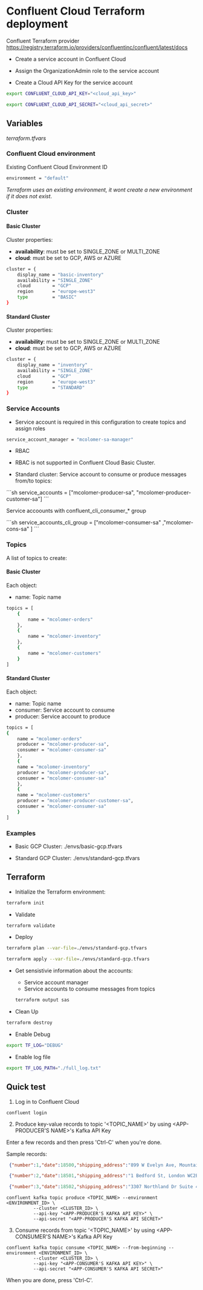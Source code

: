 # Confluent Cloud Terraform deployment

Confluent Terraform provider 
https://registry.terraform.io/providers/confluentinc/confluent/latest/docs

* Create a service account in Confluent Cloud

* Assign the OrganizationAdmin role to the service account

* Create a Cloud API Key for the service account

```sh
export CONFLUENT_CLOUD_API_KEY="<cloud_api_key>" 

export CONFLUENT_CLOUD_API_SECRET="<cloud_api_secret>"
```
 
## Variables 

*terraform.tfvars*

### Confluent Cloud environment

Existing Confluent Cloud Environment ID 

```sh
environment = "default"
```

*Terraform uses an existing environment, it wont create a new environment if it does not exist*.

### Cluster 

#### Basic Cluster

Cluster properties:

- **availability**: must be set to SINGLE_ZONE or MULTI_ZONE 
- **cloud**: must be set to GCP, AWS or AZURE

```sh
cluster = {
    display_name = "basic-inventory"
    availability = "SINGLE_ZONE"
    cloud        = "GCP"
    region       = "europe-west3"
    type         = "BASIC"  
}
``` 

#### Standard Cluster

Cluster properties:

- **availability**: must be set to SINGLE_ZONE or MULTI_ZONE 
- **cloud**: must be set to GCP, AWS or AZURE

```sh
cluster = {
    display_name = "inventory"
    availability = "SINGLE_ZONE"
    cloud        = "GCP"
    region       = "europe-west3"
    type         = "STANDARD"  
}
``` 

### Service Accounts

- Service account is required in this configuration to create topics and assign roles

```sh
service_account_manager = "mcolomer-sa-manager"
```

- RBAC 

* RBAC is not supported in Confluent Cloud Basic Cluster. 
    
* Standard cluster: Service account to consume or produce messages from/to topics:

´´´sh 
service_accounts = ["mcolomer-producer-sa", "mcolomer-producer-customer-sa"]
´´´

Service accoounts with confluent_cli_consumer_* group

´´´sh 
service_accounts_cli_group = ["mcolomer-consumer-sa" ,"mcolomer-cons-sa" ]
´´´
 

### Topics
 
A list of topics to create:

#### Basic Cluster 

Each object:

- name: Topic name  

```sh
topics = [
    {
        name = "mcolomer-orders"  
    }, 
    {
        name = "mcolomer-inventory" 
    },
    {
        name = "mcolomer-customers" 
    }
]
```

#### Standard Cluster 

Each object:  

- name: Topic name 
- consumer: Service account to consume
- producer: Service account to produce 

```sh
topics = [
{
    name = "mcolomer-orders"
    producer = "mcolomer-producer-sa",
    consumer = "mcolomer-consumer-sa"
    }, 
    {
    name = "mcolomer-inventory"
    producer = "mcolomer-producer-sa",
    consumer = "mcolomer-consumer-sa"
    },
    {
    name = "mcolomer-customers"
    producer = "mcolomer-producer-customer-sa",
    consumer = "mcolomer-consumer-sa"
    }
]
```

### Examples 
 
  * Basic GCP Cluster: ./envs/basic-gcp.tfvars

  * Standard GCP Cluster: ./envs/standard-gcp.tfvars  

## Terraform 

* Initialize the Terraform environment:

```sh
terraform init 
```

* Validate 

```sh
terraform validate 
```

* Deploy  

```sh
terraform plan --var-file=./envs/standard-gcp.tfvars
```

```sh
terraform apply --var-file=./envs/standard-gcp.tfvars
```

* Get sensistivie information about the accounts: 

    - Service account manager
    - Service accounts to consume messages from topics

    ```sh
    terraform output sas
    ```

* Clean Up 

```sh
terraform destroy 
```

* Enable Debug 

```sh
export TF_LOG="DEBUG"
```

* Enable log file 

```sh
export TF_LOG_PATH="./full_log.txt" 
```

## Quick test   

1. Log in to Confluent Cloud

```shell
confluent login
```

2. Produce key-value records to topic '<TOPIC_NAME>' by using <APP-PRODUCER'S NAME>'s Kafka API Key

Enter a few records and then press 'Ctrl-C' when you're done.

Sample records:

```json
 {"number":1,"date":18500,"shipping_address":"899 W Evelyn Ave, Mountain View, CA 94041, USA","cost":15.00}

 {"number":2,"date":18501,"shipping_address":"1 Bedford St, London WC2E 9HG, United Kingdom","cost":5.00}

 {"number":3,"date":18502,"shipping_address":"3307 Northland Dr Suite 400, Austin, TX 78731, USA","cost":10.00} 
````

``` 
confluent kafka topic produce <TOPIC_NAME> --environment <ENVIRONMENT_ID> \    
          --cluster <CLUSTER_ID> \
          --api-key "<APP-PRODUCER'S KAFKA API KEY>" \
          --api-secret "<APP-PRODUCER'S KAFKA API SECRET>"
```

3. Consume records from topic '<TOPIC_NAME>' by using <APP-CONSUMER'S NAME>'s Kafka API Key

```
confluent kafka topic consume <TOPIC_NAME> --from-beginning --environment <ENVIRONMENT_ID> \
          --cluster <CLUSTER_ID> \
          --api-key "<APP-CONSUMER'S KAFKA API KEY>" \
          --api-secret "<APP-CONSUMER'S KAFKA API SECRET>" 
```

When you are done, press 'Ctrl-C'.

